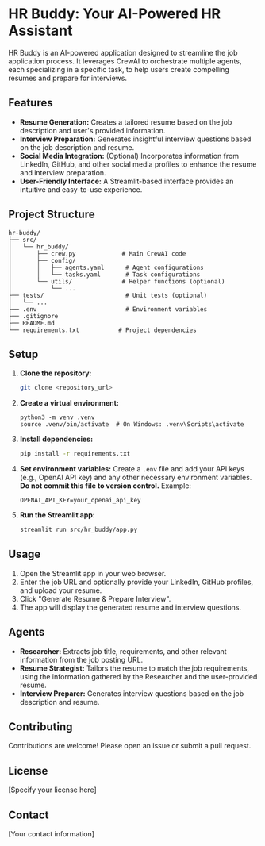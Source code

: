# HR Buddy: Your AI-Powered HR Assistant

HR Buddy is an AI-powered application designed to streamline the job application process.  It leverages CrewAI to orchestrate multiple agents, each specializing in a specific task, to help users create compelling resumes and prepare for interviews.

## Features

* **Resume Generation:**  Creates a tailored resume based on the job description and user's provided information.
* **Interview Preparation:** Generates insightful interview questions based on the job description and resume.
* **Social Media Integration:**  (Optional) Incorporates information from LinkedIn, GitHub, and other social media profiles to enhance the resume and interview preparation.
* **User-Friendly Interface:**  A Streamlit-based interface provides an intuitive and easy-to-use experience.

## Project Structure
    hr-buddy/
    ├── src/
    │   └── hr_buddy/
    │       ├── crew.py             # Main CrewAI code
    │       ├── config/
    │       │   ├── agents.yaml      # Agent configurations
    │       │   └── tasks.yaml       # Task configurations
    │       └── utils/              # Helper functions (optional)
    │           └── ...
    ├── tests/                       # Unit tests (optional)
    │   └── ...
    ├── .env                         # Environment variables
    ├── .gitignore
    ├── README.md
    └── requirements.txt           # Project dependencies


## Setup

1. **Clone the repository:**
   ```bash
   git clone <repository_url>
   ```

2. **Create a virtual environment:**
   ```
   python3 -m venv .venv
   source .venv/bin/activate  # On Windows: .venv\Scripts\activate
   ```

3. **Install dependencies:**
   ```bash
   pip install -r requirements.txt
   ```

4. **Set environment variables:** Create a `.env` file and add your API keys (e.g., OpenAI API key) and any other necessary environment variables.  **Do not commit this file to version control.**  Example:

   ```
   OPENAI_API_KEY=your_openai_api_key
   ```

5. **Run the Streamlit app:**
   ```bash
   streamlit run src/hr_buddy/app.py
   ```

## Usage

1. Open the Streamlit app in your web browser.
2. Enter the job URL and optionally provide your LinkedIn, GitHub profiles, and upload your resume.
3. Click "Generate Resume & Prepare Interview".
4. The app will display the generated resume and interview questions.

## Agents

* **Researcher:** Extracts job title, requirements, and other relevant information from the job posting URL.
* **Resume Strategist:** Tailors the resume to match the job requirements, using the information gathered by the Researcher and the user-provided resume.
* **Interview Preparer:** Generates interview questions based on the job description and resume.

## Contributing

Contributions are welcome! Please open an issue or submit a pull request.

## License

[Specify your license here]


## Contact

[Your contact information]